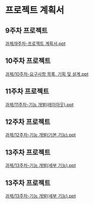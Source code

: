 프로젝트 계획서
======================================================
9주차 프로젝트
-------------
[과제/9주차-프로젝트 계획서.ppt](https://github.com/PSJ0911/HelloWorld/blob/main/9%EC%A3%BC%EC%B0%A8-%ED%94%84%EB%A1%9C%EC%A0%9D%ED%8A%B8%20%EA%B3%84%ED%9A%8D%EC%84%9C.pptx)

10주차 프로젝트
-------------
[과제/10주차-요구사항 목록, 기획 및 설계.ppt](https://github.com/PSJ0911/HelloWorld/blob/main/10%EC%A3%BC%EC%B0%A8-%EC%9A%94%EA%B5%AC%EC%82%AC%ED%95%AD%20%EB%B0%8F%20%EA%B3%84%ED%9A%8D%EC%84%A4%EA%B3%84%20%EA%B3%84%ED%9A%8D%EC%84%9C.pptx)

11주차 프로젝트
-------------
[과제/11주차-기능 개발(레이아웃).ppt](https://github.com/PSJ0911/HelloWorld/blob/main/11%EC%A3%BC%EC%B0%A8-%EA%B8%B0%EB%8A%A5%20%EA%B0%9C%EB%B0%9C(%EB%A0%88%EC%9D%B4%EC%95%84%EC%9B%83).pptx)

12주차 프로젝트
-------------
[과제/12주차-기능 개발(기본 기능).ppt](https://github.com/PSJ0911/HelloWorld/blob/main/12%EC%A3%BC%EC%B0%A8-%EA%B8%B0%EB%8A%A5%20%EA%B0%9C%EB%B0%9C(%EA%B8%B0%EB%B3%B8%20%EA%B8%B0%EB%8A%A5).pptx)

13주차 프로젝트
-------------
[과제/13주차-기능 개발(세부 기능).ppt](https://github.com/PSJ0911/HelloWorld/blob/main/12%EC%A3%BC%EC%B0%A8-%EA%B8%B0%EB%8A%A5%20%EA%B0%9C%EB%B0%9C(%EA%B8%B0%EB%B3%B8%20%EA%B8%B0%EB%8A%A5).pptx)

13주차 프로젝트
-------------
[과제/13주차-기능 개발(세부 기능).ppt](https://github.com/PSJ0911/HelloWorld/blob/main/12%EC%A3%BC%EC%B0%A8-%EA%B8%B0%EB%8A%A5%20%EA%B0%9C%EB%B0%9C(%EA%B8%B0%EB%B3%B8%20%EA%B8%B0%EB%8A%A5).pptx)
